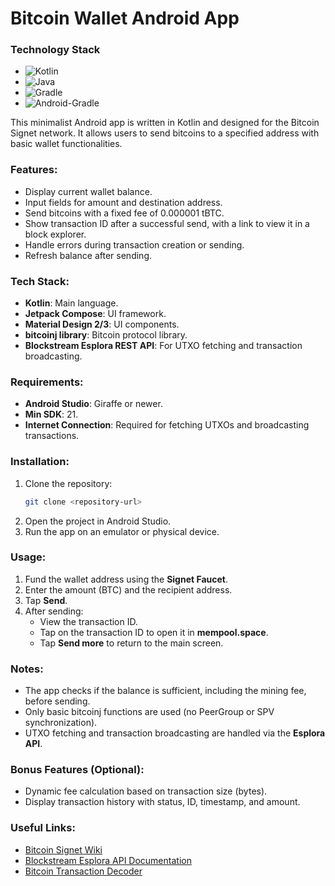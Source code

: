 # Bitcoin Wallet Android App

### Technology Stack
- ![Kotlin](https://img.shields.io/badge/kotlin-2.0.0-%237F52FF.svg?style=for-the-badge&logo=kotlin&logoColor=white&labelColor=%237F52FF)
- ![Java](https://img.shields.io/badge/JAVA-1.8-%23ED8B00.svg?style=for-the-badge&logo=openjdk&logoColor=white&labelColor=%23ED8B00)
- ![Gradle](https://img.shields.io/badge/Gradle-8.10.2-green.svg?style=for-the-badge&logo=Gradle&logoColor=blue)
- ![Android-Gradle](https://img.shields.io/badge/Android_Gradle_Plugin-8.5.2-grey.svg?style=for-the-badge&logo=Gradle&logoColor=white)

This minimalist Android app is written in Kotlin and designed for the Bitcoin Signet network. It allows users to send bitcoins to a specified address with basic wallet functionalities.

### Features:
- Display current wallet balance.
- Input fields for amount and destination address.
- Send bitcoins with a fixed fee of 0.000001 tBTC.
- Show transaction ID after a successful send, with a link to view it in a block explorer.
- Handle errors during transaction creation or sending.
- Refresh balance after sending.

### Tech Stack:
- **Kotlin**: Main language.
- **Jetpack Compose**: UI framework.
- **Material Design 2/3**: UI components.
- **bitcoinj library**: Bitcoin protocol library.
- **Blockstream Esplora REST API**: For UTXO fetching and transaction broadcasting.

### Requirements:
- **Android Studio**: Giraffe or newer.
- **Min SDK**: 21.
- **Internet Connection**: Required for fetching UTXOs and broadcasting transactions.

### Installation:
1. Clone the repository:
    ```bash
    git clone <repository-url>
    ```
2. Open the project in Android Studio.
3. Run the app on an emulator or physical device.

### Usage:
1. Fund the wallet address using the **Signet Faucet**.
2. Enter the amount (BTC) and the recipient address.
3. Tap **Send**.
4. After sending:
   - View the transaction ID.
   - Tap on the transaction ID to open it in **mempool.space**.
   - Tap **Send more** to return to the main screen.

### Notes:
- The app checks if the balance is sufficient, including the mining fee, before sending.
- Only basic bitcoinj functions are used (no PeerGroup or SPV synchronization).
- UTXO fetching and transaction broadcasting are handled via the **Esplora API**.

### Bonus Features (Optional):
- Dynamic fee calculation based on transaction size (bytes).
- Display transaction history with status, ID, timestamp, and amount.

### Useful Links:
- [Bitcoin Signet Wiki](https://bitcoincore.org/en/segwit/)
- [Blockstream Esplora API Documentation](https://github.com/Blockstream/esplora)
- [Bitcoin Transaction Decoder](https://blockchain.info/decode_tx)
